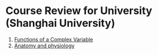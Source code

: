 # Course Review for University (Shanghai University)
1. [Functions of a Complex Variable](./complex_html.html)
2. [Anatomy and physiology](./解剖.md)